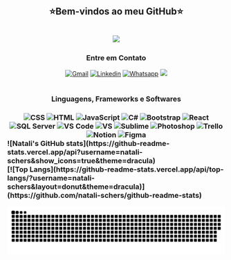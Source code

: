 <h2 align="center">⭐Bem-vindos ao meu GitHub⭐</h2>

<br>

<div align="center">
  <img width="800px" src="https://github.com/natali-schers/natali-schers.github.io/blob/main/img/natali-schers.gif">
</div>
 
<h3 align="center">Entre em Contato</h3>
<div align="center">
  <a href="mailto:natalischers@gmail.com"><img src="https://img.shields.io/badge/Gmail-D14836?style=for-the-badge&logo=gmail&logoColor=white" alt="Gmail"></a>
  <a href="https://www.linkedin.com/in/natali-schers/"><img src="https://img.shields.io/badge/-LinkedIn-%230077B5?style=for-the-badge&logo=linkedin&logoColor=white" alt="Linkedin"></a> 
  <a href="https://wa.me/5511910477782"><img src="https://img.shields.io/badge/WhatsApp-25D366?style=for-the-badge&logo=whatsapp&logoColor=white" alt="Whatsapp"></a>
  <a href="https://www.instagram.com/_snatis_/"><img src="https://img.shields.io/badge/Instagram-f06ebe?style=for-the-badge&logo=instagram&logoColor=white" t="Instagram"></a>
</div>
  
<br>
   
<h3 align="center">Linguagens, Frameworks e Softwares<h3/>
<div align="center">
  <img alt="CSS" src="https://img.shields.io/badge/CSS3-1572B6?style=for-the-badge&logo=css3&logoColor=white">
  <img alt="HTML" src="https://img.shields.io/badge/HTML5-E34F26?style=for-the-badge&logo=html5&logoColor=white">
  <img alt="JavaScript" src="https://img.shields.io/badge/JavaScript-323330?style=for-the-badge&logo=javascript&logoColor=F7DF1E">
  <img alt="C#" src="https://img.shields.io/badge/C%23-361754?style=for-the-badge&logo=c-sharp&logoColor=white">
  <img alt="Bootstrap" src="https://img.shields.io/badge/Bootstrap-563D7C?style=for-the-badge&logo=bootstrap&logoColor=white">
  <img alt="React" src="https://img.shields.io/badge/React-3c9ab4?style=for-the-badge&logo=react&logoColor=white">
  <img alt="SQL Server" src="https://img.shields.io/badge/SQL_Server-bdaf55?style=for-the-badge&logo=sql&logoColor=white">    
  <img alt="VS Code" src="https://img.shields.io/badge/Visual_Studio_Code-0078D4?style=for-the-badge&logo=visual%20studio%20code&logoColor=white">  
  <img alt="VS" src="https://img.shields.io/badge/Visual_Studio-5C2D91?style=for-the-badge&logo=visual%20studio&logoColor=white">   
  <img alt="Sublime" src="https://img.shields.io/badge/sublime_text-%23575757.svg?&style=for-the-badge&logo=sublime-text&logoColor=important"> 
  <img alt="Photoshop" src="https://img.shields.io/badge/Adobe-Photoshop-31A8FF?style=for-the-badge&logo=Adobe-Photoshop&labelColor=0a446b&logoWidth=15"> 
  <img alt="Trello" src="https://img.shields.io/badge/Trello-0052CC?style=for-the-badge&logo=trello&logoColor=white">  
  <img alt="Notion" src="https://img.shields.io/badge/Notion-eb5757?style=for-the-badge&logo=notion&logoColor=white">   
  <img alt="Figma" src="https://img.shields.io/badge/Figma-1c1919?style=for-the-badge&logo=figma&logoColor=white">   
</div>

<div width="50%">
  ![Natali's GitHub stats](https://github-readme-stats.vercel.app/api?username=natali-schers&show_icons=true&theme=dracula)
</div>
<div width="50%">
   [![Top Langs](https://github-readme-stats.vercel.app/api/top-langs/?username=natali-schers&layout=donut&theme=dracula)](https://github.com/natali-schers/github-readme-stats)
</div>
 
  

![Snake animation](https://github.com/natali-schers/natali-schers/blob/output/github-contribution-grid-snake.svg)
